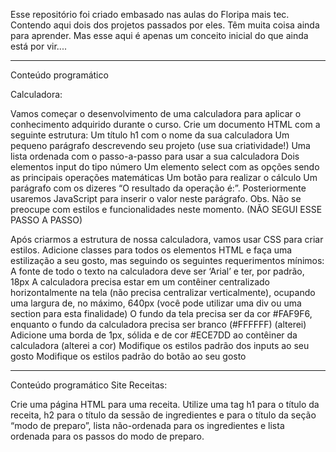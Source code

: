 Esse repositório foi criado embasado nas aulas do Floripa mais tec.
Contendo aqui dois dos projetos passados por eles.
Têm muita coisa ainda para aprender. Mas esse aqui é apenas um conceito inicial do que ainda está por vir....


********************************************
Conteúdo programático 

Calculadora:

Vamos começar o desenvolvimento de uma calculadora para aplicar o conhecimento adquirido durante o curso. Crie um documento HTML com a seguinte estrutura:
Um título h1 com o nome da sua calculadora
Um pequeno parágrafo descrevendo seu projeto (use sua criatividade!)
Uma lista ordenada com o passo-a-passo para usar a sua calculadora
Dois elementos input do tipo número
Um elemento select com as opções sendo as principais operações matemáticas
Um botão para realizar o cálculo
Um parágrafo com os dizeres “O resultado da operação é:”. Posteriormente usaremos JavaScript para inserir o valor neste parágrafo.
Obs. Não se preocupe com estilos e funcionalidades neste momento. (NÃO SEGUI ESSE PASSO A PASSO)

Após criarmos a estrutura de nossa calculadora, vamos usar CSS para criar estilos. Adicione classes para todos os elementos HTML e  faça uma estilização a seu gosto, mas seguindo os seguintes requerimentos mínimos:
A fonte de todo o texto na calculadora deve ser ‘Arial’ e ter, por padrão, 18px
A calculadora precisa estar em um contêiner centralizado horizontalmente na tela (não precisa centralizar verticalmente), ocupando uma largura de, no máximo, 640px (você pode utilizar uma div ou uma section para esta finalidade)
O fundo da tela precisa ser da cor #FAF9F6, enquanto o fundo da calculadora precisa ser branco (#FFFFFF) (alterei)
Adicione uma borda de 1px, sólida e de cor #ECE7DD ao contêiner da calculadora (alterei a cor)
Modifique os estilos padrão dos inputs ao seu gosto
Modifique os estilos padrão do botão ao seu gosto

******************************************************
Conteúdo programático
Site Receitas:

Crie uma página HTML para uma receita. Utilize uma tag h1 para o título da receita, h2 para o título da sessão de ingredientes e para o título da seção “modo de preparo”, lista não-ordenada para os ingredientes e lista ordenada para os passos do modo de preparo.

